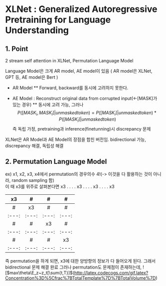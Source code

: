 # XLNet : Generalized Autoregressive Pretraining for Language Understanding

## 1. Point  
2 stream self attention in XLNet, Permutation Language Model  

Language Model은 크게 AR model, AE model이 있음 ( AR model은 XLNet, GPT 등, AE model은 Bert )  

* AR Model
** Forward, backward를 동시에 고려하지 못한다.

* AE Model : Reconstruct original data from corrupted input(<-[MASK]가 있는 경우)
** 동시에 고려 가능, 그러나 $$P([MASK_i,MASK_l]|unmasked token)=P([MASK_i]|unmasked token) * P([MASK_l]|unmasked token)$$ 즉 독립 가정, pretraining과 inference(finetunning)시 discrepancy 문제

XLNet은 AR Model과 AE Model의 장점을 합친 버전임.
bidirectional 가능, discrepancy 해결, 독립성 해결

## 2. Permutation Language Model

ex) x1, x2, x3, x4에서 permutation의 경우의수 4!(-> 이것을 다 활용하는 것이 아니라, random sampling 함)  
이 때 x3를 위주로 살펴본다면
 x3 . . . 
 . x3 . .
. . x3 .
. . . x3

| x3 | # | # | # |  
| :---:          | :---:           | :---:        | :---:          |  
| # | x3 | # | # |  
| :---:          | :---:           | :---:        | :---:          |  
| # | # | x3 | # |  
| :---:          | :---:           | :---:        | :---:          |  
| # | # | # | x3 |  
| :---:          | :---:           | :---:        | :---:          |  
즉 permutation을 하게 되면, x3에 대한 양방향의 정보가 다 들어오게 된다. 그래서 bidirectional 문제 해결 완료
그러나 permutation도 문제점이 존재하는데,
![$max\theta\E_z~z_t[\sum{t,T}]$(http://latex.codecogs.com/gif.latex?Concentration%3D%5Cfrac%7BTotalTemplate%7D%7BTotalVolume%7D)

